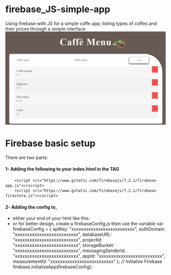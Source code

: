 # firebase_JS-simple-app
Using firebase with JS for a simple coffe app; listing types of coffes and their prices through a simple interface
![alt text](screen3.PNG "Product Screenshot")


# Firebase basic setup
There are two parts:
#### 1- Adding the following to your index.html in the <head> TAG
        <script src="https://www.gstatic.com/firebasejs/7.2.1/firebase-app.js"></script>
        <script src="https://www.gstatic.com/firebasejs/7.2.1/firebase-firestore.js"></script>
#### 2- Adding the config to,
  - either your end of your html like this:
    <script> 
    var firebaseConfig = {
      apiKey: "xxxxxxxxxxxxxxxxxxxxxxxxxx",
      authDomain: "xxxxxxxxxxxxxxxxxxxxxxxxxx",
      databaseURL: "xxxxxxxxxxxxxxxxxxxxxxxxxx",
      projectId: "xxxxxxxxxxxxxxxxxxxxxxxxxx",
      storageBucket: "xxxxxxxxxxxxxxxxxxxxxxxxxx",
      messagingSenderId: "xxxxxxxxxxxxxxxxxxxxxxxxxx",
      appId: "xxxxxxxxxxxxxxxxxxxxxxxxxx",
      measurementId: "xxxxxxxxxxxxxxxxxxxxxxxxxx"
    };
    // Initialize Firebase
    firebase.initializeApp(firebaseConfig);
    </script>
  - or for better design, create a firebaseConfig.js then use the variable 
    var firebaseConfig = {
      apiKey: "xxxxxxxxxxxxxxxxxxxxxxxxxx",
      authDomain: "xxxxxxxxxxxxxxxxxxxxxxxxxx",
      databaseURL: "xxxxxxxxxxxxxxxxxxxxxxxxxx",
      projectId: "xxxxxxxxxxxxxxxxxxxxxxxxxx",
      storageBucket: "xxxxxxxxxxxxxxxxxxxxxxxxxx",
      messagingSenderId: "xxxxxxxxxxxxxxxxxxxxxxxxxx",
      appId: "xxxxxxxxxxxxxxxxxxxxxxxxxx",
      measurementId: "xxxxxxxxxxxxxxxxxxxxxxxxxx"
    };
    // Initialize Firebase
    firebase.initializeApp(firebaseConfig);

